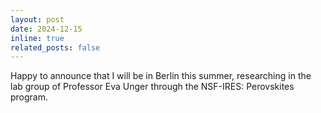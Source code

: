 ```yaml
---
layout: post
date: 2024-12-15 
inline: true
related_posts: false
---
```

Happy to announce that I will be in Berlin this summer, researching in the lab group of Professor Eva Unger through the NSF-IRES: Perovskites program.
